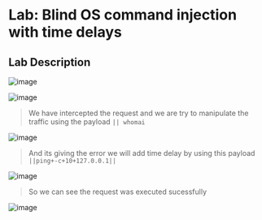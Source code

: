 # Lab: Blind OS command injection with time delays #

## Lab Description ##

![image](https://github.com/anandurdas11/Web_Securityy/assets/83402050/f1fc393b-6e6a-4aac-ba83-2adb036a8b3c)

![image](https://github.com/anandurdas11/Web_Securityy/assets/83402050/0c145116-aeae-4da3-bb23-e7519d4f1147)

> We have intercepted the request and we are try to manipulate the traffic using the payload `|| whomai`

![image](https://github.com/anandurdas11/Web_Securityy/assets/83402050/c9448861-2ccf-439b-b010-b00ef51edb80)

> And its giving the error we will add time delay by using this payload `||ping+-c+10+127.0.0.1||`

![image](https://github.com/anandurdas11/Web_Securityy/assets/83402050/2c6d471b-2884-44a8-9525-8d060c8e06cd)

> So we can see the request was executed sucessfully

![image](https://github.com/anandurdas11/Web_Securityy/assets/83402050/c85f8e82-0050-45c4-98ba-ad1f25159267)
